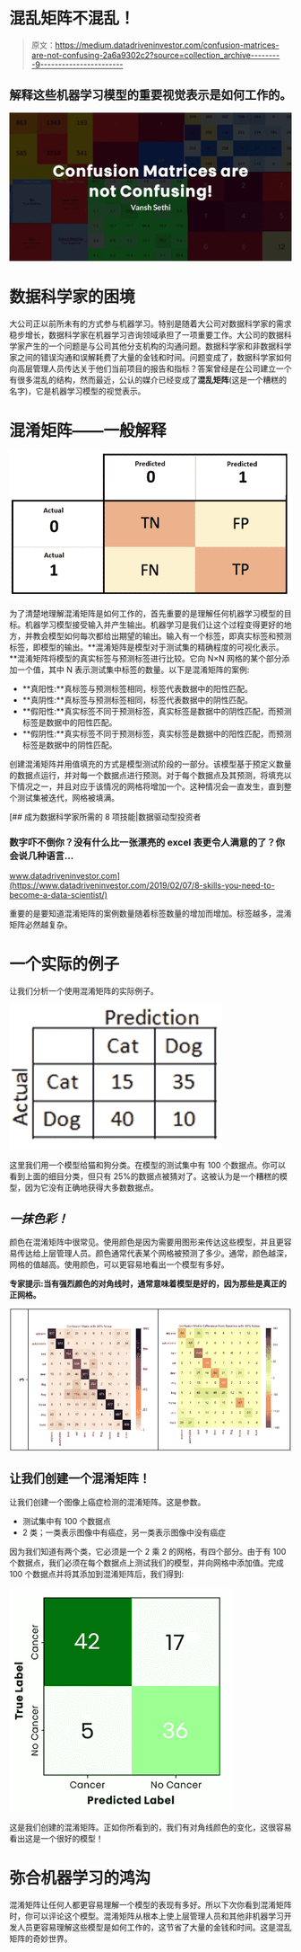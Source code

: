 # 混乱矩阵不混乱！

> 原文：<https://medium.datadriveninvestor.com/confusion-matrices-are-not-confusing-2a6a9302c2?source=collection_archive---------9----------------------->

## 解释这些机器学习模型的重要视觉表示是如何工作的。

![](img/17aeaf7a8408b0e569eab99203a62cba.png)

# **数据科学家的困境**

大公司正以前所未有的方式参与机器学习。特别是随着大公司对数据科学家的需求稳步增长，数据科学家在机器学习咨询领域承担了一项重要工作。大公司的数据科学家产生的一个问题是与公司其他分支机构的沟通问题。数据科学家和非数据科学家之间的错误沟通和误解耗费了大量的金钱和时间。问题变成了，数据科学家如何向高层管理人员传达关于他们当前项目的报告和指标？答案曾经是在公司建立一个有很多混乱的结构，然而最近，公认的媒介已经变成了**混乱矩阵**(这是一个糟糕的名字)，它是机器学习模型的视觉表示。

# **混淆矩阵——一般解释**

![](img/2e6248e02c0f3df0e279dded18690ce5.png)

为了清楚地理解混淆矩阵是如何工作的，首先重要的是理解任何机器学习模型的目标。机器学习模型接受输入并产生输出。机器学习是我们让这个过程变得更好的地方，并教会模型如何每次都给出期望的输出。输入有一个标签，即真实标签和预测标签，即模型的输出。**混淆矩阵是模型对于测试集的精确程度的可视化表示。**混淆矩阵将模型的真实标签与预测标签进行比较。它向 N×N 网格的某个部分添加一个值，其中 N 表示测试集中标签的数量。以下是混淆矩阵的案例:

*   **真阳性:**真标签与预测标签相同，标签代表数据中的阳性匹配。
*   **真阴性:**真标签与预测标签相同，标签代表数据中的阴性匹配。
*   **假阳性:**真实标签不同于预测标签，真实标签是数据中的阴性匹配，而预测标签是数据中的阳性匹配。
*   **假阴性:**真实标签不同于预测标签，真实标签是数据中的阳性匹配，而预测标签是数据中的阴性匹配。

创建混淆矩阵并用值填充的方式是模型测试阶段的一部分。该模型基于预定义数量的数据点运行，并对每一个数据点进行预测。对于每个数据点及其预测，将填充以下情况之一，并且对应于该情况的网格将增加一个。这种情况会一直发生，直到整个测试集被迭代，网格被填满。

[](https://www.datadriveninvestor.com/2019/02/07/8-skills-you-need-to-become-a-data-scientist/) [## 成为数据科学家所需的 8 项技能|数据驱动型投资者

### 数字吓不倒你？没有什么比一张漂亮的 excel 表更令人满意的了？你会说几种语言…

www.datadriveninvestor.com](https://www.datadriveninvestor.com/2019/02/07/8-skills-you-need-to-become-a-data-scientist/) 

重要的是要知道混淆矩阵的案例数量随着标签数量的增加而增加。标签越多，混淆矩阵必然越复杂。

# **一个实际的例子**

让我们分析一个使用混淆矩阵的实际例子。

![](img/d7566bdd4fd0c1f7d8d4d001863f1c68.png)

这里我们用一个模型给猫和狗分类。在模型的测试集中有 100 个数据点。你可以看到上面的细目分类，但只有 25%的数据点被猜对了。这被认为是一个糟糕的模型，因为它没有正确地获得大多数数据点。

## *一抹色彩！*

颜色在混淆矩阵中很常见。使用颜色是因为需要用图形来传达这些模型，并且更容易传达给上层管理人员。颜色通常代表某个网格被预测了多少。通常，颜色越深，网格的值越高。使用颜色，可以更容易地看出一个模型有多好。

**专家提示:当有强烈颜色的对角线时，通常意味着模型是好的，因为那些是真正的正网格。**

![](img/be87f6a1ed5949822e1c879499c33d8c.png)

## **让我们创建一个混淆矩阵！**

让我们创建一个图像上癌症检测的混淆矩阵。这是参数。

*   测试集中有 100 个数据点
*   2 类；一类表示图像中有癌症，另一类表示图像中没有癌症

因为我们知道有两个类，它必须是一个 2 乘 2 的网格，有四个部分。由于有 100 个数据点，我们必须在每个数据点上测试我们的模型，并向网格中添加值。完成 100 个数据点并将其添加到混淆矩阵后，我们得到:

![](img/9af948ad85bf2152fcbff5b6f2c26634.png)

这是我们创建的混淆矩阵。正如你所看到的，我们有对角线颜色的变化，这很容易看出这是一个很好的模型！

# **弥合机器学习的鸿沟**

混淆矩阵让任何人都更容易理解一个模型的表现有多好。所以下次你看到混淆矩阵时，你可以评论这个模型。混淆矩阵从根本上使上层管理人员和其他非机器学习开发人员更容易理解这些模型是如何工作的，这节省了大量的金钱和时间。这是混乱矩阵的奇妙世界。